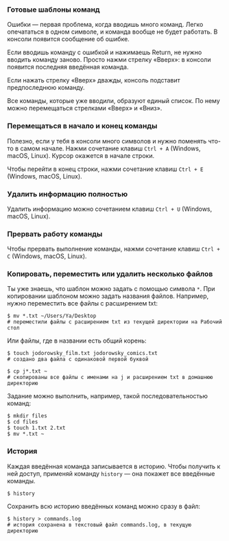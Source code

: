 ### Готовые шаблоны команд

Ошибки — первая проблема, когда вводишь много команд. Легко опечататься в одном символе, и команда вообще не будет работать. В консоли появится сообщение об ошибке.

Если вводишь команду с ошибкой и нажимаешь Return, не нужно вводить команду заново. Просто нажми стрелку «Вверх»: в консоли появится последняя введённая команда.

Если нажать стрелку «Вверх» дважды, консоль подставит предпоследнюю команду.

Все команды, которые уже вводили, образуют единый список. По нему можно перемещаться стрелками «Вверх» и «Вниз».

### Перемещаться в начало и конец команды

Полезно, если у тебя в консоли много символов и нужно поменять что-то в самом начале. Нажми сочетание клавиш `Ctrl + A` (Windows, macOS, Linux). Курсор окажется в начале строки.

Чтобы перейти в конец строки, нажми сочетание клавиш `Ctrl + E` (Windows, macOS, Linux).

### Удалить информацию полностью

Удалить информацию можно сочетанием клавиш `Ctrl + U` (Windows, macOS, Linux).

### Прервать работу команды

Чтобы прервать выполнение команды, нажми сочетание клавиш `Ctrl + C` (Windows, macOS, Linux).

### **Копировать, переместить или удалить несколько файлов**

Ты уже знаешь, что шаблон можно задать с помощью символа `*`. При копировании шаблоном можно задать названия файлов. Например, нужно переместить все файлы с расширением txt:



```
$ mv *.txt ~/Users/Ya/Desktop
# переместили файлы с расширением txt из текущей директории на Рабочий стол 
```

Или файлы, где в названии есть общий корень:



```
$ touch jodorowsky_film.txt jodorowsky_comics.txt
# создано два файла с одинаковой первой буквой

$ cp j*.txt ~
# скопированы все файлы с именами на j и расширением txt в домашнюю директорию  
```

Задание можно выполнить, например, такой последовательностью команд:



```
$ mkdir files
$ cd files
$ touch 1.txt 2.txt
$ mv *.txt ~ 
```

### История

Каждая введённая команда записывается в историю. Чтобы получить к ней доступ, применяй команду `history` — она покажет все введённые команды.



```
$ history 
```

Сохранить всю историю введённых команд можно сразу в файл:



```
$ history > commands.log
# история сохранена в текстовый файл commands.log, в текущую директорию 
```